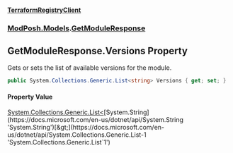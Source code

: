 #### [TerraformRegistryClient](index.md 'index')
### [ModPosh.Models](ModPosh.Models.md 'ModPosh.Models').[GetModuleResponse](ModPosh.Models.GetModuleResponse.md 'ModPosh.Models.GetModuleResponse')

## GetModuleResponse.Versions Property

Gets or sets the list of available versions for the module.

```csharp
public System.Collections.Generic.List<string> Versions { get; set; }
```

#### Property Value
[System.Collections.Generic.List&lt;](https://docs.microsoft.com/en-us/dotnet/api/System.Collections.Generic.List-1 'System.Collections.Generic.List`1')[System.String](https://docs.microsoft.com/en-us/dotnet/api/System.String 'System.String')[&gt;](https://docs.microsoft.com/en-us/dotnet/api/System.Collections.Generic.List-1 'System.Collections.Generic.List`1')